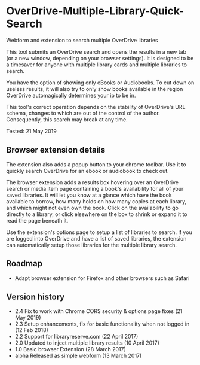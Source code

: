 # OverDrive-Multiple-Library-Quick-Search
Webform and extension to search multiple OverDrive libraries

This tool submits an OverDrive search and opens the results in a new tab (or a new window, depending on your browser settings). It is designed to be a timesaver for anyone with multiple library cards and multiple libraries to search.

You have the option of showing only eBooks or Audiobooks. To cut down on useless results, it will also try to only show books available in the region OverDrive automagically determines your ip to be in.

This tool's correct operation depends on the stability of OverDrive's URL schema, changes to which are out of the control of the author. Consequently, this search may break at any time.

Tested: 21 May 2019

## Browser extension details

The extension also adds a popup button to your chrome toolbar. Use it to quickly search OverDrive for an ebook or audiobook to check out.

The browser extension adds a results box hovering over an OverDrive search or media item page containing a book's availability for all of your saved libraries. It will let you know at a glance which have the book available to borrow, how many holds on how many copies at each library, and which might not even own the book. Click on the availability to go directly to a library, or click elsewhere on the box to shrink or expand it to read the page beneath it.

Use the extension's options page to setup a list of libraries to search. If you are logged into OverDrive and have a list of saved libraries, the extension can automatically setup those libraries for the multiple library search.

## Roadmap

* Adapt browser extension for Firefox and other browsers such as Safari

## Version history

* 2.4 Fix to work with Chrome CORS security & options page fixes (21 May 2019)
* 2.3 Setup enhancements, fix for basic functionality when not logged in (12 Feb 2018)
* 2.2 Support for libraryreserve.com (22 April 2017)
* 2.0 Updated to inject multiple library results (10 April 2017)
* 1.0 Basic browser Extension (28 March 2017)
* alpha Released as simple webform (13 March 2017)
